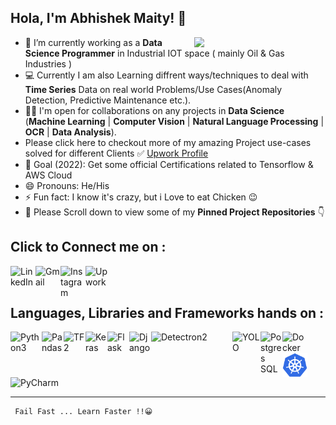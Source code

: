 ## Hola, I'm Abhishek Maity! 👋

<!--
**AbhishekMaity001/AbhishekMaity001** is a ✨ _special_ ✨ repository because its `README.md` (this file) appears on your GitHub profile.& involved in creating POC's on **Computer Vision(Object Detection) UseCases**
I’m currently doing indepth research/exploring different Computer Vision Usecases using different SOTA Models and Frameworks. ( In Love with Detectron 2 ❤️ )
Here are some ideas to get you started:
-->

<img align='right' src="https://png.pngtree.com/png-clipart/20190516/original/pngtree-vector-flat-illustration-of-a-man-working-on-the-computer-png-image_3562999.jpg" width="210">

- 🔭 I’m currently working as a **Data Science Programmer** in Industrial IOT space ( mainly Oil & Gas Industries )  
- 💻 Currently I am also Learning diffrent ways/techniques to deal with **Time Series** Data on real world Problems/Use Cases(Anomaly Detection, Predictive Maintenance etc.).
- 🤝🏻 I'm open for collaborations on any projects in **Data Science** (**Machine Learning** | **Computer Vision** | **Natural Language Processing** | **OCR** | **Data Analysis**).
- Please click here to checkout more of my amazing Project use-cases solved for different Clients ✅ [Upwork Profile](https://www.upwork.com/freelancers/~012680dffc29d73afb)
- 🎯 Goal (2022): Get some official Certifications related to Tensorflow & AWS Cloud
- 😄 Pronouns: He/His
- ⚡ Fun fact: I know it's crazy, but i Love to eat Chicken 😉
- 📌 Please Scroll down to view some of my **Pinned Project Repositories**  👇

## Click to Connect me on :

[<img align="left" alt="LinkedIn" width="40px" src="https://camo.githubusercontent.com/9354d286708efe5450394771240324309cd530a93524c988d92296fa01b4bd7e/68747470733a2f2f696d672e69636f6e73382e636f6d2f636f6c6f722f34382f3030303030302f6c696e6b6564696e2e706e67" />][linkedin]
[<img align="left" alt="Gmail" width="40px" src="https://camo.githubusercontent.com/3519e704bfa3608c44bb981d63331e5163bd0a3bf0ab5fbfbda3a51ada1586a2/68747470733a2f2f696d672e69636f6e73382e636f6d2f666c75656e742f34382f3030303030302f676d61696c2e706e67" />][gmail]
[<img align="left" alt="Instagram" width="40px" src="https://camo.githubusercontent.com/15de05815ac1eacce5ad522291d8fc1e7bc86b2aeb4e90b063a023044efe2a91/68747470733a2f2f696d672e69636f6e73382e636f6d2f666c75656e742f34382f3030303030302f696e7374616772616d2d6e65772e706e67" />][instagram]
[<img align="left" alt="Upwork" width="35px" src="https://avatars.githubusercontent.com/u/11737042?s=200&v=4" />][upwork]

<!-- [<img align="left" alt="LinkedIn" width="22px" src="https://cdn.jsdelivr.net/npm/simple-icons@3.13.0/icons/linkedin.svg" />][linkedin]
[<img align="left" alt="Gmail" width="22px" src="https://cdn.jsdelivr.net/npm/simple-icons@3.13.0/icons/gmail.svg" />][gmail]
[<img align="left" alt="Instagram" width="22px" src="https://cdn.jsdelivr.net/npm/simple-icons@3.13.0/icons/instagram.svg" />][instagram] -->
<br />
<br />


## Languages, Libraries and Frameworks hands on :
<img align="left" alt="Python3" width="50px" src="https://avatars.githubusercontent.com/u/1525981?s=200&v=4" />
<img align="left" alt="Pandas" width="35px" src="https://avatars.githubusercontent.com/u/21206976?s=200&v=4" />
<img align="left" alt="TF2" width="35px" src="https://avatars.githubusercontent.com/u/15658638?s=200&v=4"/>
<img align="left" alt="Keras" width="35px" src="https://raw.githubusercontent.com/valohai/ml-logos/5127528b5baadb77a6ea4b999a47b4e86bf0f98b/keras.svg"/>
<img align="left" alt="Flask" width="35px" src="https://cdn.jsdelivr.net/npm/simple-icons@6.15.0/icons/flask.svg" />
<img align="left" alt="Django" width="35px" src="https://avatars.githubusercontent.com/u/27804?s=200&v=4" />
<img align="left" alt="Detectron2" width="130px" src="https://raw.githubusercontent.com/facebookresearch/detectron2/9258799e4e72786edd67940872e0ed2c4387aac5/.github/Detectron2-Logo-Horz.svg" />
<img align="left" alt="YOLO" width="45px" src="https://i.pinimg.com/originals/c8/4c/d6/c84cd6231804a0759dce57bce4bef01a.png" />
<img align="left" alt="Postgres SQL" width="35px" src="https://avatars.githubusercontent.com/u/177543?s=200&v=4" />
<img align="left" alt="Docker" width="40px" src="https://avatars.githubusercontent.com/u/11618900?v=4" />
<img align="left" alt="Kubernetes" width="40px" src="https://github.com/kubernetes/kubernetes/blob/master/logo/logo_with_border.svg" />
<img alt="PyCharm" width="45px" src="https://external-preview.redd.it/68RuLLrsBdxbVJLxm3py3YoK6zX0aPIv3qttEhkb0_4.jpg?auto=webp&s=e2c12b1dc5be819f2f076f46454912a3c4bc3f2d" />
<!-- 
<img align="left" alt="Visual Studio Code" width="35px" src="https://raw.githubusercontent.com/github/explore/80688e429a7d4ef2fca1e82350fe8e3517d3494d/topics/visual-studio-code/visual-studio-code.png"/>
<img align="left" alt="GitHub" width="28px" src="https://raw.githubusercontent.com/github/explore/78df643247d429f6cc873026c0622819ad797942/topics/github/github.png" /> 
<img align="left" alt="Jupyter" width="40px" src="https://avatars1.githubusercontent.com/u/25869250?s=200&v=4" />
-->
<!-- <br /> -->
<!-- <br /> -->

***

<!-- <summary>:zap: Most Used Languages</summary>
<img align="left" alt="Anna's GitHub Top Languages" src="https://github-readme-stats.vercel.app/api/top-langs/?username=AbhishekMaity001" />
<img align="left" alt="React.js" width="45px" src="https://raw.githubusercontent.com/github/explore/80688e429a7d4ef2fca1e82350fe8e3517d3494d/topics/react/react.png" />

<img align="left" alt="JavaScript" width="30px" src="https://raw.githubusercontent.com/github/explore/80688e429a7d4ef2fca1e82350fe8e3517d3494d/topics/javascript/javascript.png" /> -->

```
 Fail Fast ... Learn Faster !!😀
```


[linkedin]: https://linkedin.com/in/abhishek-maity-a3923716a
[gmail]: https://mail.google.com/mail/u/0/?view=cm&fs=1&to=abhishek.maity97@gmail.com.com&su=SUBJECT&body=BODY&tf=1
[instagram]: https://www.instagram.com/abhishek__maity
[upwork]: https://www.upwork.com/freelancers/~012680dffc29d73afb
